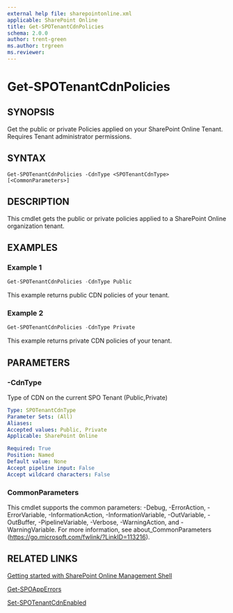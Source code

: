 ```yaml
---
external help file: sharepointonline.xml
applicable: SharePoint Online
title: Get-SPOTenantCdnPolicies
schema: 2.0.0
author: trent-green
ms.author: trgreen
ms.reviewer:
---
```


# Get-SPOTenantCdnPolicies

## SYNOPSIS
Get the public or private Policies applied on your SharePoint Online Tenant. Requires Tenant administrator permissions.

## SYNTAX

```
Get-SPOTenantCdnPolicies -CdnType <SPOTenantCdnType> [<CommonParameters>]
```

## DESCRIPTION
This cmdlet gets the public or private policies applied to a SharePoint Online organization tenant.

## EXAMPLES

### Example 1 
```powershell
Get-SPOTenantCdnPolicies -CdnType Public
```

This example returns public CDN policies of your tenant.

### Example 2 
```powershell
Get-SPOTenantCdnPolicies -CdnType Private
```

This example returns private CDN policies of your tenant.

## PARAMETERS

### -CdnType
Type of CDN on the current SPO Tenant (Public,Private)

```yaml
Type: SPOTenantCdnType
Parameter Sets: (All)
Aliases: 
Accepted values: Public, Private
Applicable: SharePoint Online

Required: True
Position: Named
Default value: None
Accept pipeline input: False
Accept wildcard characters: False
```

### CommonParameters
This cmdlet supports the common parameters: -Debug, -ErrorAction, -ErrorVariable, -InformationAction, -InformationVariable, -OutVariable, -OutBuffer, -PipelineVariable, -Verbose, -WarningAction, and -WarningVariable. For more information, see about_CommonParameters (https://go.microsoft.com/fwlink/?LinkID=113216).



## RELATED LINKS


[Getting started with SharePoint Online Management Shell](https://docs.microsoft.com/powershell/sharepoint/sharepoint-online/connect-sharepoint-online?view=sharepoint-ps)

[Get-SPOAppErrors](Get-SPOAppErrors.md)

[Set-SPOTenantCdnEnabled](Set-SPOTenantCdnEnabled.md)

